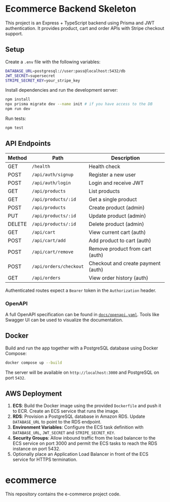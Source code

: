 # Ecommerce Backend Skeleton

This project is an Express + TypeScript backend using Prisma and JWT authentication. It provides product, cart and order APIs with Stripe checkout support.

## Setup

Create a `.env` file with the following variables:

```bash
DATABASE_URL=postgresql://user:pass@localhost:5432/db
JWT_SECRET=supersecret
STRIPE_SECRET_KEY=your_stripe_key
```

Install dependencies and run the development server:

```bash
npm install
npx prisma migrate dev --name init # if you have access to the DB
npm run dev
```

Run tests:

```bash
npm test
```

## API Endpoints

| Method | Path | Description |
| ------ | ---- | ----------- |
| GET | `/health` | Health check |
| POST | `/api/auth/signup` | Register a new user |
| POST | `/api/auth/login` | Login and receive JWT |
| GET | `/api/products` | List products |
| GET | `/api/products/:id` | Get a single product |
| POST | `/api/products` | Create product (admin) |
| PUT | `/api/products/:id` | Update product (admin) |
| DELETE | `/api/products/:id` | Delete product (admin) |
| GET | `/api/cart` | View current cart (auth) |
| POST | `/api/cart/add` | Add product to cart (auth) |
| POST | `/api/cart/remove` | Remove product from cart (auth) |
| POST | `/api/orders/checkout` | Checkout and create payment (auth) |
| GET | `/api/orders` | View order history (auth) |

Authenticated routes expect a `Bearer` token in the `Authorization` header.

### OpenAPI

A full OpenAPI specification can be found in [`docs/openapi.yaml`](docs/openapi.yaml). Tools like Swagger UI can be used to visualize the documentation.

## Docker

Build and run the app together with a PostgreSQL database using Docker Compose:

```bash
docker compose up --build
```

The server will be available on `http://localhost:3000` and PostgreSQL on port `5432`.

## AWS Deployment

1. **ECS**: Build the Docker image using the provided `Dockerfile` and push it to ECR. Create an ECS service that runs the image.
2. **RDS**: Provision a PostgreSQL database in Amazon RDS. Update `DATABASE_URL` to point to the RDS endpoint.
3. **Environment Variables**: Configure the ECS task definition with `DATABASE_URL`, `JWT_SECRET` and `STRIPE_SECRET_KEY`.
4. **Security Groups**: Allow inbound traffic from the load balancer to the ECS service on port 3000 and permit the ECS tasks to reach the RDS instance on port 5432.
5. Optionally place an Application Load Balancer in front of the ECS service for HTTPS termination.

# ecommerce

This repository contains the e-commerce project code.

